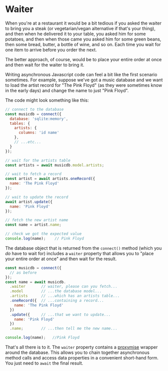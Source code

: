 # Waiter

When you're at a restaurant it would be a bit tedious if you asked the waiter
to bring you a steak (or vegetarian/vegan alternative if that's your thing),
and then when he delivered it to your table, you asked him for some potatoes,
and then when those came you asked him for some green beans, then some bread,
butter, a bottle of wine, and so on.  Each time you wait for one item to arrive
before you order the next.

The better approach, of course, would be to place your entire order at once
and then wait for the waiter to bring it.

Writing asynchronous Javascript code can feel a bit like the first scenario
sometimes.  For example, suppose we've got a music database and we want to load
the artist record for "The Pink Floyd" (as they were sometimes know in the early
days) and change the name to just "Pink Floyd".

The code might look something like this:

```js
// connect to the database
const musicdb = connect({
  database: 'sqlite:memory',
  tables: {
    artists: {
      columns: 'id name'
    },
    // ...etc...
  }
});

// wait for the artists table
const artists = await musicdb.model.artists;

// wait to fetch a record
const artist = await artists.oneRecord({
  name: 'The Pink Floyd'
});

// wait to update the record
await artist.update({
  name: 'Pink Floyd'
});

// fetch the new artist name
const name = artist.name;

// check we got the expected value
console.log(name);    // Pink Floyd
```

The database object that is returned from the `connect()` method (which you *do*
have to wait for) includes a `waiter` property that allows you to "place your
entire order at once" and then wait for the result.

```js
const musicdb = connect({
  // as before
});
const name = await musicdb.
  .waiter       // waiter, please can you fetch...
  .model        // ...the database model...
  .artists      // ...which has an artists table...
  .oneRecord({  // ...containing a record...
    name: 'The Pink Floyd'
  })
  .update({     // ...that we want to update...
    name: 'Pink Floyd'
  })
  .name;        // ...then tell me the new name...

console.log(name);   //Pink Floyd
```

That's all there is to it.  The `waiter` property contains a
[proxymise](https://github.com/kozhevnikov/proxymise) wrapper
around the database.  This allows you to chain together asynchronous
method calls and access data properties in a convenient short-hand
form.  You just need to `await` the final result.
